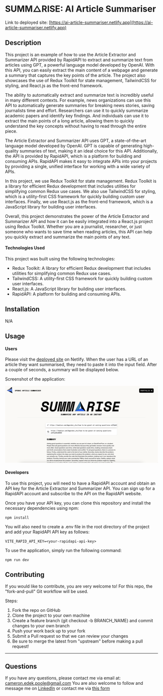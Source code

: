 # SUMM△RISE: AI Article Summariser 

Link to deployed site: [https://ai-article-summariser.netlify.app](https://ai-article-summariser.netlify.app)

## Description 

This project is an example of how to use the Article Extractor and Summarizer API provided by RapidAPI to extract and summarize text from articles using GPT, a powerful language model developed by OpenAI. With this API, you can easily extract the main content of a webpage and generate a summary that captures the key points of the article. The project also showcases the use of Redux Toolkit for state management, TailwindCSS for styling, and React.js as the front-end framework.

The ability to automatically extract and summarize text is incredibly useful in many different contexts. For example, news organizations can use this API to automatically generate summaries for breaking news stories, saving journalists time and effort. Researchers can use it to quickly summarize academic papers and identify key findings. And individuals can use it to extract the main points of a long article, allowing them to quickly understand the key concepts without having to read through the entire piece.

The Article Extractor and Summarizer API uses GPT, a state-of-the-art language model developed by OpenAI. GPT is capable of generating high-quality summaries of text, making it an ideal choice for this API. Additionally, the API is provided by RapidAPI, which is a platform for building and consuming APIs. RapidAPI makes it easy to integrate APIs into your projects by providing a single, unified interface for working with a wide variety of APIs.

In this project, we use Redux Toolkit for state management. Redux Toolkit is a library for efficient Redux development that includes utilities for simplifying common Redux use cases. We also use TailwindCSS for styling, which is a utility-first CSS framework for quickly building custom user interfaces. Finally, we use React.js as the front-end framework, which is a JavaScript library for building user interfaces.

Overall, this project demonstrates the power of the Article Extractor and Summarizer API and how it can be easily integrated into a React.js project using Redux Toolkit. Whether you are a journalist, researcher, or just someone who wants to save time when reading articles, this API can help you quickly extract and summarize the main points of any text.

#### Technologies Used
This project was built using the following technologies:

- Redux Toolkit: A library for efficient Redux development that includes utilities for simplifying common Redux use cases.
- TailwindCSS: A utility-first CSS framework for quickly building custom user interfaces.
- React.js: A JavaScript library for building user interfaces.
- RapidAPI: A platform for building and consuming APIs.

## Installation 
N/A

## Usage

#### Users 
Please visit the [deployed site](https://ai-article-summariser.netlify.app) on Netlify. When the user has a URL of an article they want summarised, they need to paste it into the input field. After a couple of seconds, a summary will be displayed below. 


Screenshot of the application: 

![Article Summariser](./src/assets/screenshot.png)

#### Developers

To use this project, you will need to have a RapidAPI account and obtain an API key for the Article Extractor and Summarizer API. You can sign up for a RapidAPI account and subscribe to the API on the RapidAPI website.

Once you have your API key, you can clone this repository and install the necessary dependencies using npm:
```
npm install 
```

You will also need to create a .env file in the root directory of the project and add your RapidAPI API key as follows:
```
VITE_RAPID_API_KEY=<your-rapidapi-api-key>
```

To use the application, simply run the following command:
```
npm run dev
```

## Contributing 
If you would like to contribute, you are very welcome to! For this repo, the "fork-and-pull" Git workflow will be used.

Steps:

1. Fork the repo on GitHub
2. Clone the project to your own machine
3. Create a feature branch (git checkout -b BRANCH_NAME) and commit changes to your own branch
4. Push your work back up to your fork
5. Submit a Pull request so that we can review your changes
6. Be sure to merge the latest from "upstream" before making a pull request!

---
## Questions
If you have any questions, please contact me via email at: cameron.edek.poole@gmail.com
You are also welcome to follow and message me on [LinkedIn](https://www.linkedin.com/in/cam-edek-poole/) or contact me via [this form](https://cedekpoole.com/contact)

